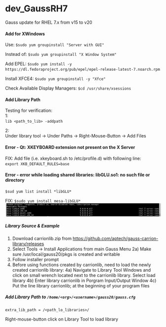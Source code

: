 # dev_GaussRH7
Gauss update for RHEL 7.x from v15 to v20

#### Add for XWindows 
Use:
`$sudo yum groupinstall "Server with GUI"`<br/>

Instead of:
`$sudo yum groupinstall "X Window System"`<br/>

Add EPEL:
`$sudo yum install -y https://dl.fedoraproject.org/pub/epel/epel-release-latest-7.noarch.rpm`<br/>

Install XFCE4:
`$sudo yum groupinstall -y "Xfce"`<br/>

Check Available Display Managers:
`$cd /usr/share/xsessions`<br/>

#### Add Library Path
Testing for verification:<br/>
1:<br/>
`lib <path_to_lib> -addpath`<br/>

2:<br/>
Under library tool -> Under Paths -> Right-Mouse-Button -> Add Files <br/>

#### Error - Qt: XKEYBOARD extension not present on the X Server
FIX:
Add file (i.e. xkeyboard.sh to /etc/profile.d) with following line:<br/>
`export XKB_DEFAULT_RULES=base`<br/>

#### Error - error while loading shared libraries: libGLU.so1: no such file or directory
`$sud yum list install *libGLU*`<br/>

FIX:
`$sudo yum install mesa-libGLU*`<br/>
![libGLU](libGLU_packages.png)

##### Library Source & Example
1) Download carrionlib.zip from https://github.com/aptech/gauss-carrion-library/releases
2) Select Tools -> Install Applications from main Gauss Menu
  2a) Make sure /usr/local/gauss20/pkgs is created and writable
3) Follow installer prompt
4) Before using functions created by carrionlib, need to load the newly created carrionlib library:
  4a) Navigate to Library Tool Windows and click on small wrench located next to the carrionlib library. Select load library
  4b) Enter library carrionlib in Porgram Input/Output Window
  4c) Put the line library carrionlib; at the beginning of your program files

##### Add Library Path to `/home/<org>/<username>/gauss20/gauss.cfg`
`extra_lib_path = /<path_lo_libraries>/`<br/>

Right-mouse-button click on Library Tool to load library<br/>
